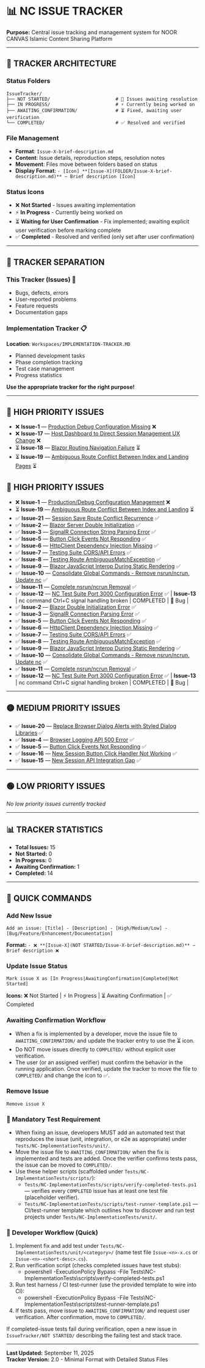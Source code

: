 # 📊 NC ISSUE TRACKER

**Purpose:** Central issue tracking and management system for NOOR CANVAS Islamic Content Sharing Platform

---

## 📁 **TRACKER ARCHITECTURE**

### **Status Folders**
```
IssueTracker/
├── NOT STARTED/                        # 🔄 Issues awaiting resolution
├── IN PROGRESS/                        # ⚡ Currently being worked on
├── AWAITING_CONFIRMATION/              # ⏳ Fixed, awaiting user verification
└── COMPLETED/                          # ✅ Resolved and verified
```

### **File Management**
- **Format**: `Issue-X-brief-description.md`
- **Content**: Issue details, reproduction steps, resolution notes
- **Movement**: Files move between folders based on status
- **Display Format**: `- [Icon] **[Issue-X](FOLDER/Issue-X-brief-description.md)** — Brief description [Icon]`

### **Status Icons**
- ❌ **Not Started** - Issues awaiting implementation
- ⚡ **In Progress** - Currently being worked on
- ⏳ **Waiting for User Confirmation** - Fix implemented; awaiting explicit user verification before marking complete
- ✅ **Completed** - Resolved and verified (only set after user confirmation)

---

## 📝 **TRACKER SEPARATION**

### **This Tracker (Issues)** 🐛
- Bugs, defects, errors
- User-reported problems  
- Feature requests
- Documentation gaps

### **Implementation Tracker** 📋
**Location**: `Workspaces/IMPLEMENTATION-TRACKER.MD`
- Planned development tasks
- Phase completion tracking  
- Test case management
- Progress statistics

**Use the appropriate tracker for the right purpose!**

---

## 🔴 **HIGH PRIORITY ISSUES**

- ❌ **Issue-1** — [Production Debug Configuration Missing](NOT%20STARTED/Issue-1-production-debug-configuration.md) ❌
- ❌ **Issue-17** — [Host Dashboard to Direct Session Management UX Change](NOT%20STARTED/Issue-17-host-dashboard-to-direct-session-management-ux-change.md) ❌
- ⏳ **Issue-18** — [Blazor Routing Navigation Failure](AWAITING_CONFIRMATION/Issue-18-blazor-routing-navigation-failure.md) ⏳
- ⏳ **Issue-19** — [Ambiguous Route Conflict Between Index and Landing Pages](AWAITING_CONFIRMATION/Issue-19-ambiguous-route-conflict-index-landing.md) ⏳
## 🔴 **HIGH PRIORITY ISSUES**

- ❌ **Issue-1** — [Production/Debug Configuration Management](NOT%20STARTED/Issue-1-production-debug-configuration.md) ❌
- ⏳ **Issue-19** — [Ambiguous Route Conflict Between Index and Landing](AWAITING_CONFIRMATION/Issue-19-ambiguous-route-conflict-index-landing.md) ⏳
- ✅ **Issue-21** — [Session Save Route Conflict Recurrence](COMPLETED/Issue-21-session-save-route-conflict-recurrence.md) ✅
- ✅ **Issue-2** — [Blazor Server Double Initialization](COMPLETED/Issue-2-blazor-double-initialization.md) ✅
- ✅ **Issue-3** — [SignalR Connection String Parsing Error](COMPLETED/Issue-3-signalr-parsing-error.md) ✅
- ✅ **Issue-5** — [Button Click Events Not Responding](COMPLETED/Issue-5-button-click-events-not-responding.md) ✅
- ✅ **Issue-6** — [HttpClient Dependency Injection Missing](COMPLETED/Issue-6-httpclient-dependency-injection-missing.md) ✅
- ✅ **Issue-7** — [Testing Suite CORS/API Errors](COMPLETED/Issue-7-testing-suite-cors-api-errors.md) ✅
- ✅ **Issue-8** — [Testing Route AmbiguousMatchException](COMPLETED/Issue-8-testing-route-ambiguous-match-exception.md) ✅
- ✅ **Issue-9** — [Blazor JavaScript Interop During Static Rendering](COMPLETED/Issue-9-blazor-javascript-interop-static-rendering.md) ✅
- ✅ **Issue-10** — [Consolidate Global Commands - Remove nsrun/ncrun, Update nc](COMPLETED/Issue-10-consolidate-global-commands.md) ✅
- ✅ **Issue-11** — [Complete nsrun/ncrun Removal](COMPLETED/Issue-11-complete-nsrun-ncrun-removal.md) ✅
- ✅ **Issue-12** — [NC Test Suite Port 3000 Configuration Error](COMPLETED/Issue-12-nc-test-suite-port-3000-configuration-error.md) ✅
| **Issue-13** | nc command Ctrl+C signal handling broken | COMPLETED | 🐛 Bug |
- ✅ **Issue-2** — [Blazor Double Initialization Error](COMPLETED/Issue-2-blazor-double-initialization.md) ✅
- ✅ **Issue-3** — [SignalR Connection Parsing Error](COMPLETED/Issue-3-signalr-parsing-error.md) ✅
- ✅ **Issue-5** — [Button Click Events Not Responding](COMPLETED/Issue-5-button-click-events-not-responding.md) ✅
- ✅ **Issue-6** — [HttpClient Dependency Injection Missing](COMPLETED/Issue-6-httpclient-dependency-injection-missing.md) ✅
- ✅ **Issue-7** — [Testing Suite CORS/API Errors](COMPLETED/Issue-7-testing-suite-cors-api-errors.md) ✅
- ✅ **Issue-8** — [Testing Route AmbiguousMatchException](COMPLETED/Issue-8-testing-route-ambiguous-match-exception.md) ✅
- ✅ **Issue-9** — [Blazor JavaScript Interop During Static Rendering](COMPLETED/Issue-9-blazor-javascript-interop-static-rendering.md) ✅
- ✅ **Issue-10** — [Consolidate Global Commands - Remove nsrun/ncrun, Update nc](COMPLETED/Issue-10-consolidate-global-commands.md) ✅
- ✅ **Issue-11** — [Complete nsrun/ncrun Removal](COMPLETED/Issue-11-complete-nsrun-ncrun-removal.md) ✅
- ✅ **Issue-12** — [NC Test Suite Port 3000 Configuration Error](COMPLETED/Issue-12-nc-test-suite-port-3000-configuration-error.md) ✅
| **Issue-13** | nc command Ctrl+C signal handling broken | COMPLETED | 🐛 Bug |

---

## 🟡 **MEDIUM PRIORITY ISSUES**

- ✅ **Issue-20** — [Replace Browser Dialog Alerts with Styled Dialog Libraries](COMPLETED/Issue-20-replace-browser-dialogs-with-styled-libraries.md) ✅
- ✅ **Issue-4** — [Browser Logging API 500 Error](COMPLETED/Issue-4-browser-logging-api-error.md) ✅
- ✅ **Issue-5** — [Button Click Events Not Responding](COMPLETED/Issue-5-button-click-events-not-responding.md) ✅
- ✅ **Issue-16** — [New Session Button Click Handler Not Working](COMPLETED/Issue-16-new-session-button-click-handler-not-working.md) ✅
- ✅ **Issue-15** — [New Session API Integration Gap](COMPLETED/Issue-15-new-session-api-integration-gap.md) ✅

---

## 🟢 **LOW PRIORITY ISSUES**  

*No low priority issues currently tracked*

---

## 📊 **TRACKER STATISTICS**

- **Total Issues:** 15
- **Not Started:** 0
- **In Progress:** 0
- **Awaiting Confirmation:** 1  
- **Completed:** 14

---

## 🚀 **QUICK COMMANDS**

### **Add New Issue**
```
Add an issue: [Title] - [Description] - [High/Medium/Low] - [Bug/Feature/Enhancement/Documentation]
```
**Format:** `- ❌ **[Issue-X](NOT STARTED/Issue-X-brief-description.md)** — Brief description ❌`

### **Update Issue Status**
```
Mark issue X as [In Progress|AwaitingConfirmation|Completed|Not Started]
```
**Icons:** ❌ Not Started | ⚡ In Progress | ⏳ Awaiting Confirmation | ✅ Completed

### **Awaiting Confirmation Workflow**
- When a fix is implemented by a developer, move the issue file to `AWAITING_CONFIRMATION/` and update the tracker entry to use the ⏳ icon.
- Do NOT move issues directly to `COMPLETED/` without explicit user verification.
- The user (or an assigned verifier) must confirm the behavior in the running application. Once verified, update the tracker to move the file to `COMPLETED/` and change the icon to ✅.

### **Remove Issue**
```
Remove issue X
```

### 🧪 Mandatory Test Requirement
- When fixing an issue, developers MUST add an automated test that reproduces the issue (unit, integration, or e2e as appropriate) under `Tests/NC-ImplementationTests/unit/`.
- Move the issue file to `AWAITING_CONFIRMATION/` when the fix is implemented and tests are added. Once the verifier confirms tests pass, the issue can be moved to `COMPLETED/`.
- Use these helper scripts (scaffolded under `Tests/NC-ImplementationTests/scripts/`):
   - `Tests/NC-ImplementationTests/scripts/verify-completed-tests.ps1` — verifies every `COMPLETED` issue has at least one test file (placeholder verifier).
   - `Tests/NC-ImplementationTests/scripts/test-runner-template.ps1` — CI/test-runner template which outlines how to discover and run test projects under `Tests/NC-ImplementationTests/unit/`.

### 🔁 Developer Workflow (Quick)
1. Implement fix and add test under `Tests/NC-ImplementationTests/unit/<category>/` (name test file `Issue-<n>-x.cs` or `Issue-<n>-<short-desc>.cs`).
2. Run verification script (checks completed issues have test stubs):
   - powershell -ExecutionPolicy Bypass -File Tests\NC-ImplementationTests\scripts\verify-completed-tests.ps1
3. Run test harness / CI test-runner (use the provided template to wire into CI):
   - powershell -ExecutionPolicy Bypass -File Tests\NC-ImplementationTests\scripts\test-runner-template.ps1
4. If tests pass, move issue to `AWAITING_CONFIRMATION/` and request user verification. After confirmation, move to `COMPLETED/`.

If completed-issue tests fail during verification, open a new issue in `IssueTracker/NOT STARTED/` describing the failing test and stack trace.

---

**Last Updated:** September 11, 2025  
**Tracker Version:** 2.0 - Minimal Format with Detailed Status Files
